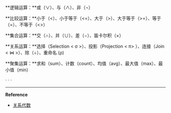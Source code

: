 **逻辑运算：**或（∨）、与（∧）、非（¬）

**比较运算：**小于（&lt;）、小于等于（&lt;=）、大于（&gt;）、大于等于（&gt;=）、等于（=）、不等于（&lt;&gt;）

**集合运算：**交（∩）、并（∪）、差（−）、笛卡尔积（×）

**关系运算：**选择（Selection &lt; σ &gt;）、投影（Projection &lt; π&gt; ）、连接（Join &lt; ⋈ &gt;）、除（÷）、重命名 \(ρ\)

**聚集运算：**求和（sum）、计数（count）、均值（avg）、最大值（max）、最小值（min）

· · ·

---

**Reference**

* [关系代数](https://zh.wikipedia.org/wiki/关系代数_%28数据库%29 "关系代数")



